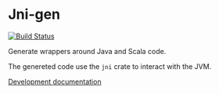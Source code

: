 Jni-gen
=======

[![Build Status][build_badge]][build_status]

Generate wrappers around Java and Scala code.

The genereted code use the `jni` crate to interact with the JVM.

[Development documentation][documentation]

[build_badge]: https://travis-ci.org/viperproject/jni-gen.svg
[build_status]: https://travis-ci.org/viperproject/jni-gen
[documentation]: https://viperproject.github.io/jni-gen/
